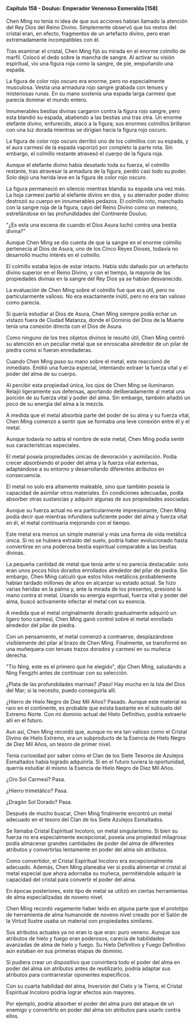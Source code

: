 
#### Capítulo 158 - Douluo: Emperador Venenoso Esmeralda [158]

Chen Ming no tenía ni idea de que sus acciones habían llamado la atención del Rey Dios del Reino Divino. Simplemente observó que los restos del cristal eran, en efecto, fragmentos de un artefacto divino, pero eran extremadamente incompatibles con él.

Tras examinar el cristal, Chen Ming fijó su mirada en el enorme colmillo de marfil. Colocó el dedo sobre la mancha de sangre. Al activar su visión espiritual, vio una figura roja como la sangre, de pie, empuñando una espada.

La figura de color rojo oscuro era enorme, pero no especialmente musculosa. Vestía una armadura rojo sangre grabada con tenues y misteriosas runas. En su mano sostenía una espada larga carmesí que parecía dominar el mundo entero.

Innumerables bestias divinas cargaron contra la figura rojo sangre, pero esta blandió su espada, abatiendo a las bestias una tras otra. Un enorme elefante divino, enfurecido, atacó a la figura; sus enormes colmillos brillaron con una luz dorada mientras se dirigían hacia la figura rojo oscuro.

La figura de color rojo oscuro derribó uno de los colmillos con su espada, y el aura carmesí de la espada vaporizó por completo la parte rota. Sin embargo, el colmillo restante atravesó el cuerpo de la figura roja.

Aunque el elefante divino había desatado toda su fuerza, el colmillo restante, tras atravesar la armadura de la figura, perdió casi todo su poder. Solo dejó una herida leve en la figura de color rojo oscuro.

La figura permaneció en silencio mientras blandía su espada una vez más. La hoja carmesí partió al elefante divino en dos, y su aterrador poder divino destrozó su cuerpo en innumerables pedazos. El colmillo roto, manchado con la sangre roja de la figura, cayó del Reino Divino como un meteoro, estrellándose en las profundidades del Continente Douluo.

"¿Es esta una escena de cuando el Dios Asura luchó contra una bestia divina?"

Aunque Chen Ming se dio cuenta de que la sangre en el enorme colmillo pertenecía al Dios de Asura, uno de los Cinco Reyes Dioses, todavía no desarrolló mucho interés en el colmillo.

El colmillo estaba lejos de estar intacto. Había sido dañado por un artefacto divino superior en el Reino Divino, y con el tiempo, la mayoría de las propiedades divinas en la sangre del Rey Dios ya se habían desvanecido.

La evaluación de Chen Ming sobre el colmillo fue que era útil, pero no particularmente valioso. No era exactamente inútil, pero no era tan valioso como parecía.

Si quería estudiar al Dios de Asura, Chen Ming siempre podía echar un vistazo fuera de Ciudad Matanza, donde el Dominio del Dios de la Muerte tenía una conexión directa con el Dios de Asura.

Como ninguno de los tres objetos divinos le resultó útil, Chen Ming centró su atención en un peculiar metal que se enroscaba alrededor de un pilar de piedra como si fueran enredaderas.

Cuando Chen Ming puso su mano sobre el metal, este reaccionó de inmediato. Emitió una fuerza especial, intentando extraer la fuerza vital y el poder del alma de su cuerpo.

Al percibir esta propiedad única, los ojos de Chen Ming se iluminaron. Relajó ligeramente sus defensas, aportando deliberadamente al metal una porción de su fuerza vital y poder del alma. Sin embargo, también añadió un poco de su energía del alma a la mezcla.

A medida que el metal absorbía parte del poder de su alma y su fuerza vital, Chen Ming comenzó a sentir que se formaba una leve conexión entre él y el metal.

Aunque todavía no sabía el nombre de este metal, Chen Ming podía sentir sus características especiales.

El metal poseía propiedades únicas de devoración y asimilación. Podía crecer absorbiendo el poder del alma y la fuerza vital externas, adaptándose a su entorno y desarrollando diferentes atributos en consecuencia.

El metal no solo era altamente maleable, sino que también poseía la capacidad de asimilar otros materiales. En condiciones adecuadas, podía absorber otras sustancias y adquirir algunas de sus propiedades asociadas.

Aunque su fuerza actual no era particularmente impresionante, Chen Ming podía decir que mientras infundiera suficiente poder del alma y fuerza vital en él, el metal continuaría mejorando con el tiempo.

Este metal era menos un simple material y más una forma de vida metálica única. Si no se hubiera extraído del suelo, podría haber evolucionado hasta convertirse en una poderosa bestia espiritual comparable a las bestias divinas.

La pequeña cantidad de metal que tenía ante sí no parecía destacable: solo eran unos pocos hilos dorados enrollados alrededor del pilar de piedra. Sin embargo, Chen Ming calculó que estos hilos metálicos probablemente habían tardado millones de años en alcanzar su estado actual. Se hizo varias heridas en la palma y, ante la mirada de los presentes, presionó la mano contra el metal. Usando su energía espiritual, fuerza vital y poder del alma, buscó activamente infectar el metal con su esencia.

A medida que el metal originalmente dorado gradualmente adquirió un ligero tono carmesí, Chen Ming ganó control sobre el metal enrollado alrededor del pilar de piedra.

Con un pensamiento, el metal comenzó a contraerse, desplazándose visiblemente del pilar al brazo de Chen Ming. Finalmente, se transformó en una muñequera con tenues trazos dorados y carmesí en su muñeca derecha.

"Tío Ning, este es el primero que he elegido", dijo Chen Ming, saludando a Ning Fengzhi antes de continuar con su selección.

¿Plata de las profundidades marinas? ¡Paso! Hay mucha en la Isla del Dios del Mar; si la necesito, puedo conseguirla allí.

¿Hierro de Hielo Negro de Diez Mil Años? Pasado. Aunque este material es raro en el continente, es probable que exista bastante en el subsuelo del Extremo Norte. Con mi dominio actual del Hielo Definitivo, podría extraerlo allí en el futuro.

Aun así, Chen Ming recordó que, aunque no era tan valioso como el Cristal Divino de Hielo Extremo, era un subproducto de la Esencia de Hielo Negro de Diez Mil Años, un tesoro de primer nivel.

Tenía curiosidad por saber cómo el Clan de los Siete Tesoros de Azulejos Esmaltados había logrado adquirirla. Si en el futuro tuviera la oportunidad, querría estudiar él mismo la Esencia de Hielo Negro de Diez Mil Años.

¿Oro Sol Carmesí? Pasa.

¿Hierro trimetálico? Pasa.

¿Dragón Sol Dorado? Pasa.

Después de mucho buscar, Chen Ming finalmente encontró un metal adecuado en el tesoro del Clan de los Siete Azulejos Esmaltados.

Se llamaba Cristal Espiritual Incoloro, un metal singularísimo. Si bien su fuerza no era especialmente excepcional, poseía una propiedad milagrosa: podía almacenar grandes cantidades de poder del alma de diferentes atributos y convertirlas lentamente en poder del alma sin atributos.

Como convertidor, el Cristal Espiritual Incoloro era excepcionalmente adecuado. Además, Chen Ming planeaba ver si podía alimentar el cristal al metal especial que ahora adornaba su muñeca, permitiéndole adquirir la capacidad del cristal para convertir el poder del alma.

En épocas posteriores, este tipo de metal se utilizó en ciertas herramientas de alma especializadas de noveno nivel.

Chen Ming recordó vagamente haber leído en alguna parte que el prototipo de herramienta de alma humanoide de noveno nivel creado por el Salón de la Virtud Ilustre usaba un material con propiedades similares.

Sus atributos actuales ya no eran lo que eran: puro veneno. Aunque sus atributos de hielo y fuego eran poderosos, carecía de habilidades avanzadas de alma de hielo y fuego. Su Hielo Definitivo y Fuego Definitivo aún estaban en sus primeras etapas de dominio.

Si pudiera crear un dispositivo que convirtiera todo el poder del alma en poder del alma sin atributos antes de reutilizarlo, podría adaptar sus atributos para contrarrestar oponentes específicos.

Con su cuarta habilidad del alma, Inversión del Cielo y la Tierra, el Cristal Espiritual Incoloro podría lograr efectos aún mayores.

Por ejemplo, podría absorber el poder del alma puro del ataque de un enemigo y convertirlo en poder del alma sin atributos para usarlo contra ellos.